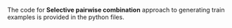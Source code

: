 The code for **Selective pairwise combination** approach to generating train examples is provided in the python files.
